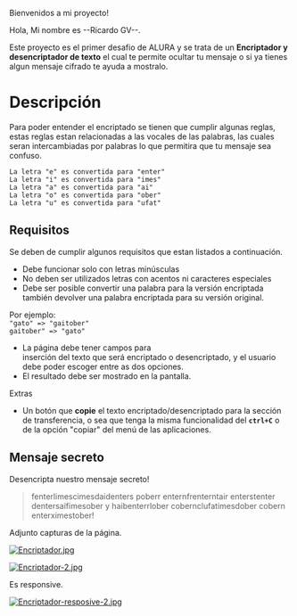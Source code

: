 Bienvenidos a mi proyecto!

Hola, Mi nombre es --Ricardo GV--.

 Este proyecto es el primer desafio de ALURA y se trata de un **Encriptador y desencriptador de texto** el cual te permite ocultar tu mensaje o si ya tienes algun mensaje cifrado te ayuda a mostralo.


# Descripción


Para poder entender el encriptado se tienen que cumplir algunas reglas, estas reglas estan relacionadas a las vocales de las palabras, las cuales seran intercambiadas por palabras lo que permitira que tu mensaje sea confuso.

`La letra "e" es convertida para "enter"`  
`La letra "i" es convertida para "imes"`  
`La letra "a" es convertida para "ai"`  
`La letra "o" es convertida para "ober"`  
`La letra "u" es convertida para "ufat"`

## Requisitos
Se deben de cumplir algunos requisitos que estan listados a continuación.

- Debe funcionar solo con letras minúsculas  
- No deben ser utilizados letras con acentos ni caracteres especiales  
- Debe ser posible convertir una palabra para la versión encriptada también devolver una palabra encriptada para su versión original.

Por ejemplo:  
`"gato" => "gaitober"`  
`gaitober" => "gato"`

-   La página debe tener campos para  
    inserción del texto que será encriptado o desencriptado, y el usuario debe poder escoger entre as dos opciones.
-   El resultado debe ser mostrado en la pantalla.

Extras

- Un botón que **copie** el texto encriptado/desencriptado para la sección de transferencia, o sea que tenga la misma funcionalidad del **`ctrl+C`** o de la opción "copiar" del menú de las aplicaciones.

## Mensaje secreto

Desencripta nuestro mensaje secreto!

> fenterlimescimesdaidenters poberr enternfrenterntair enterstenter
> dentersaifimesober y haibenterrlober cobernclufatimesdober cobern
> enterximestober!

Adjunto capturas de la página.

[![Encriptador.jpg](https://i.postimg.cc/d3fsmxtV/Encriptador.jpg)](https://postimg.cc/K3nhmQM6)

[![Encriptador-2.jpg](https://i.postimg.cc/h4mcHpjT/Encriptador-2.jpg)](https://postimg.cc/Z0JGNP65)

Es responsive.

[![Encriptador-resposive-2.jpg](https://i.postimg.cc/90sqmjNG/Encriptador-resposive-2.jpg)](https://postimg.cc/gLq0s1pJ)